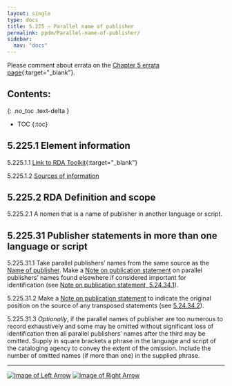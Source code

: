 ```yaml
---
layout: single
type: docs
title: 5.225 — Parallel name of publisher
permalink: ppdm/Parallel-name-of-publisher/
sidebar:
  nav: "docs"
---
```


Please comment about errata on the [Chapter 5 errata page](https://docs.google.com/document/d/14roAt0euvJ-x_AboSVoOcMhDLkXYSk35-btRO8xgKZI/edit#heading=h.4uo8nhcz8flk){:target="_blank"}.

## Contents:
{: .no_toc .text-delta }

- TOC
{:toc}

## 5.225.1 Element information

<a name="5.225.1.1">5.225.1.1</a> [Link to RDA Toolkit](https://beta.rdatoolkit.org/Content/Index?externalId=en-US_ala-5d433872-8c86-3bd2-8b6c-16f43bda686c){:target="_blank"}

<a name="5.225.1.2">5.225.1.2</a> [Sources of information](/DCRMR/ppdm/#5011-sources-of-information)

## 5.225.2 RDA Definition and scope

<a name="5.225.2.1">5.225.2.1</a> A nomen that is a name of publisher in another language or script.

## 5.225.31 Publisher statements in more than one language or script

<a name="5.225.31.1">5.225.31.1</a> Take parallel publishers’ names from the same source as the [Name of publisher](/DCRMR/ppdm/Name-of-publisher). Make a [Note on publication statement](/DCRMR/ppdm/Note-on-publication-statement) on parallel publishers’ names found elsewhere if considered important for identification (see [Note on publication statement, 5.24.34.1](/DCRMR/ppdm/Note-on-publication-statement/#5.24.34.1)).

<a name="5.225.31.2">5.225.31.2</a> Make a [Note on publication statement](/DCRMR/ppdm/Note-on-publication-statement) to indicate the original position on the source of any transposed statements (see [5.24.34.2](/DCRMR/ppdm/Note-on-publication-statement/#5.24.34.2)).

<a name="5.225.31.3">5.225.31.3</a> *Optionally*, if the parallel names of publisher are too numerous to record exhaustively and some may be omitted without significant loss of identification then all parallel publishers’ names after the third may be omitted. Supply in square brackets a phrase in the language and script of the cataloging agency to convey the extent of the omission. Include the number of omitted names (if more than one) in the supplied phrase.

---

[![Image of Left Arrow](https://rbms-bsc.github.io/DCRMR/assets/pictures/navigation/Arrow_Left.png "5.22 — Name of publisher")](/DCRMR/ppdm/Name-of-publisher/) [![Image of Right Arrow](https://rbms-bsc.github.io/DCRMR/assets/pictures/navigation/Arrow_Right.png "5.23 — Date of publication")](/DCRMR/ppdm/Date-of-publication/)